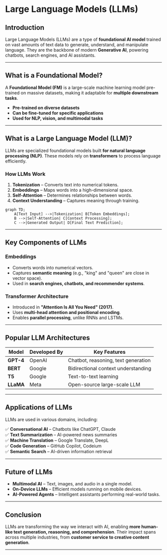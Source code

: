 # Large Language Models (LLMs)  

## Introduction

Large Language Models (LLMs) are a type of **foundational AI model** trained on vast amounts of text data to generate, understand, and manipulate language. They are the backbone of modern **Generative AI**, powering chatbots, search engines, and AI assistants.  

---

## What is a Foundational Model?

A **Foundational Model (FM)** is a large-scale machine learning model pre-trained on massive datasets, making it adaptable for **multiple downstream tasks**.  

* **Pre-trained on diverse datasets**  
* **Can be fine-tuned for specific applications**  
* **Used for NLP, vision, and multimodal tasks**  

---

## What is a Large Language Model (LLM)?

LLMs are specialized foundational models built **for natural language processing (NLP)**. These models rely on **transformers** to process language efficiently.  

### How LLMs Work

1. **Tokenization** – Converts text into numerical tokens.  
2. **Embeddings** – Maps words into a high-dimensional space.  
3. **Self-Attention** – Determines relationships between words.  
4. **Context Understanding** – Captures meaning through training.  

``` mermaid  
graph TD;  
    A[Text Input] -->|Tokenization| B[Token Embeddings];  
    B -->|Self-Attention| C[Context Processing];  
    C -->|Generated Output| D[Final Text Prediction];  
```

---

## Key Components of LLMs

### Embeddings

* Converts words into numerical vectors.  
* Captures **semantic meaning** (e.g., "king" and "queen" are close in vector space).  
* Used in **search engines, chatbots, and recommender systems**.  

### Transformer Architecture

* Introduced in **"Attention Is All You Need" (2017)**.  
* Uses **multi-head attention and positional encoding**.  
* Enables **parallel processing**, unlike RNNs and LSTMs.  

---

## Popular LLM Architectures

| **Model** | **Developed By** | **Key Features** |  
|----------|----------------|----------------|  
| **GPT-4** | OpenAI | Chatbot, reasoning, text generation |  
| **BERT** | Google | Bidirectional context understanding |  
| **T5** | Google | Text-to-text learning |  
| **LLaMA** | Meta | Open-source large-scale LLM |  

---

## Applications of LLMs

LLMs are used in various domains, including:  

✅ **Conversational AI** – Chatbots like ChatGPT, Claude  
✅ **Text Summarization** – AI-powered news summaries  
✅ **Machine Translation** – Google Translate, DeepL  
✅ **Code Generation** – GitHub Copilot, Codeium  
✅ **Semantic Search** – AI-driven information retrieval  

---

## Future of LLMs

* **Multimodal AI** – Text, images, and audio in a single model.  
* **On-Device LLMs** – Efficient models running on mobile devices.  
* **AI-Powered Agents** – Intelligent assistants performing real-world tasks.  

---

## Conclusion

LLMs are transforming the way we interact with AI, enabling **more human-like text generation, reasoning, and comprehension**. Their impact spans across multiple industries, from **customer service to creative content generation**.  

---
